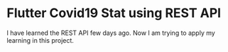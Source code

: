 # Flutter Covid19 Stat using REST API
I have learned the REST API few days ago. Now I am trying to apply my learning in this project.

